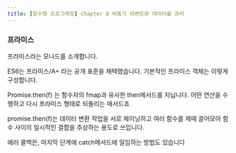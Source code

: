 ```yaml
---
title: [함수형 프로그래밍] chapter 8 비동기 이벤트와 데이터를 관리 
---
```


### 프라미스 

프라미스라는 모나드를 소개합니다.

ES6는 프라미스/A+ 라는 공개 표준을 채택했습니다.
기본적인 프라미스 객체는 이렇게 구성합니다.

Promise.then(f) 는 함수자의 fmap과 유사한 then메서드를 지닙니다.
어떤 연산을 수행하고 다시 프라미스 형태로 되돌리는 매서드죠

promise.then(f)는 데이터 변환 작업을 서로 체이닝하고 여러 함수를 제때 끌어모아 함수 사이의
일시적인 결합을 추상하는 용도로 쓰입니다.

에러 콜백은, 마지막 단계에 catch메서드에 일임하는 방법도 있습니다